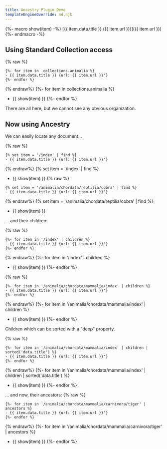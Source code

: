 ```yaml
---
title: Ancestry Plugin Demo
templateEngineOverride: md,njk
---
```

{%- macro show(item) -%}
[{{ item.data.title }} ({{ item.url }})]({{ item.url }})
{%- endmacro -%}

## Using Standard Collection access

{% raw %}
```
{%- for item in  collections.animalia %}  
- {{ item.data.title }} {url:'{{ item.url }}'}
{%- endfor %}
```
{% endraw%}
{%- for item in  collections.animalia %}
- {{ show(item) }}
{%- endfor %}

There are all here, but we cannot see any obvious organization.

## Now using Ancestry

We can easily locate any document...

{% raw %}
```
{% set item = '/index' | find %}
- {{ item.data.title }} {url:'{{ item.url }}'}
```
{% endraw%}
{% set item = '/index' | find %}
- {{ show(item) }}
{% raw %}
```
{% set item = '/animalia/chordata/reptilia/cobra' | find %}
- {{ item.data.title }} {url:'{{ item.url }}'}
```
{% endraw%}
{% set item = '/animalia/chordata/reptilia/cobra' | find %}
- {{ show(item) }}

... and their children:

{% raw %}
```
{%- for item in '/index' | children %}
- {{ item.data.title }} {url:'{{ item.url }}'}
{%- endfor %}
```
{% endraw%}
{%- for item in '/index' | children %}
- {{ show(item) }}
{%- endfor %}

{% raw %}
```
{%- for item in '/animalia/chordata/mammalia/index' | children %}
- {{ item.data.title }} {url:'{{ item.url }}'}
{%- endfor %}
```
{% endraw%}
{%- for item in '/animalia/chordata/mammalia/index' | children %}
- {{ show(item) }}
{%- endfor %}

Children which can be sorted with a "deep" property.

{% raw %}
```
{%- for item in '/animalia/chordata/mammalia/index' | children | sorted('data.title') %}
- {{ item.data.title }} {url:'{{ item.url }}'}
{%- endfor %}
```
{% endraw%}
{%- for item in '/animalia/chordata/mammalia/index' | children | sorted('data.title') %}
- {{ show(item) }}
{%- endfor %}

... and now, their ancestors:
{% raw %}
```
{%- for item in '/animalia/chordata/mammalia/carnivora/tiger' | ancestors %}
- {{ item.data.title }} {url:'{{ item.url }}'}
{%- endfor %}
```
{% endraw%}
{%- for item in '/animalia/chordata/mammalia/carnivora/tiger' | ancestors %}
- {{ show(item) }}
{%- endfor %}
